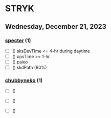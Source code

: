 

# STRYK

## Wednesday, December 21, 2023

### <u>specter</u> (1)
  - [ ] () sksDevTime <= 4-hr during daytime
  - [ ] () opsTime >= 1-hr
  - [ ] () paleo
  - [ ] () skdPath (80%)

### <u>chubbyneko</u> (1)
  - [ ] () 
  - [ ] () 
  - [ ] ()

